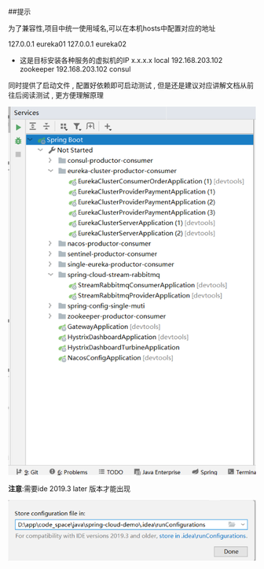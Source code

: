 

##提示

为了兼容性,项目中统一使用域名,可以在本机hosts中配置对应的地址

127.0.0.1 eureka01
127.0.0.1 eureka02
- 这是目标安装各种服务的虚拟机的IP
x.x.x.x local
192.168.203.102 zookeeper
192.168.203.102 consul


同时提供了启动文件 , 配置好依赖即可启动测试 , 但是还是建议对应讲解文档从前往后阅读测试 , 更方便理解原理

![](img/configuration-save-muti-services.png)

**注意**:需要ide 2019.3 later 版本才能出现

![](img/configuration-save-local.png)




